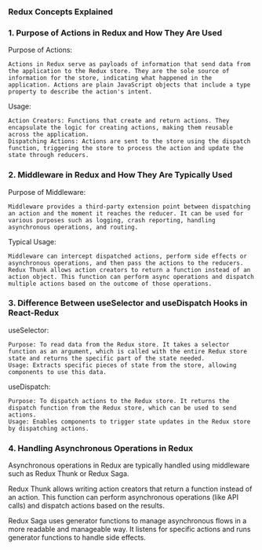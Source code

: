 ### Redux Concepts Explained

### 1. Purpose of Actions in Redux and How They Are Used

Purpose of Actions:

    Actions in Redux serve as payloads of information that send data from the application to the Redux store. They are the sole source of information for the store, indicating what happened in the application. Actions are plain JavaScript objects that include a type property to describe the action's intent.

Usage:

    Action Creators: Functions that create and return actions. They encapsulate the logic for creating actions, making them reusable across the application.
    Dispatching Actions: Actions are sent to the store using the dispatch function, triggering the store to process the action and update the state through reducers.

### 2. Middleware in Redux and How They Are Typically Used

Purpose of Middleware:

    Middleware provides a third-party extension point between dispatching an action and the moment it reaches the reducer. It can be used for various purposes such as logging, crash reporting, handling asynchronous operations, and routing.

Typical Usage:

    Middleware can intercept dispatched actions, perform side effects or asynchronous operations, and then pass the actions to the reducers.
    Redux Thunk allows action creators to return a function instead of an action object. This function can perform async operations and dispatch multiple actions based on the outcome of those operations.

### 3. Difference Between useSelector and useDispatch Hooks in React-Redux

useSelector:

    Purpose: To read data from the Redux store. It takes a selector function as an argument, which is called with the entire Redux store state and returns the specific part of the state needed.
    Usage: Extracts specific pieces of state from the store, allowing components to use this data.

useDispatch:

    Purpose: To dispatch actions to the Redux store. It returns the dispatch function from the Redux store, which can be used to send actions.
    Usage: Enables components to trigger state updates in the Redux store by dispatching actions.

### 4. Handling Asynchronous Operations in Redux

Asynchronous operations in Redux are typically handled using middleware such as Redux Thunk or Redux Saga.

Redux Thunk allows writing action creators that return a function instead of an action. This function can perform asynchronous operations (like API calls) and dispatch actions based on the results.

Redux Saga uses generator functions to manage asynchronous flows in a more readable and manageable way. It listens for specific actions and runs generator functions to handle side effects.
